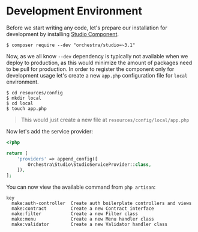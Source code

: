 # Development Environment

Before we start writing any code, let's prepare our installation for development by installing [Studio Component](https://github.com/orchestral/studio).

    $ composer require --dev "orchestra/studio=~3.1"
    
Now, as we all know `--dev` dependency is typically not available when we deploy to production, as this would minimize the amount of packages need to be pull for production. In order to register the component only for development usage let's create a new `app.php` configuration file for `local` environment.

    $ cd resources/config
    $ mkdir local
    $ cd local
    $ touch app.php
    
> This would just create a new file at `resources/config/local/app.php`

Now let's add the service provider:


```php
<?php

return [
    'providers' => append_config([
        Orchestra\Studio\StudioServiceProvider::class,
    ]),
];
```

You can now view the available command from `php artisan`:

```
key
  make:auth-controller  Create auth boilerplate controllers and views
  make:contract         Create a new Contract interface
  make:filter           Create a new Filter class
  make:menu             Create a new Menu handler class
  make:validator        Create a new Validator handler class
```